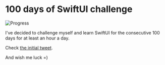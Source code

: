 # 100 days of SwiftUI challenge

![Progress](https://progress-bar.dev/2/?title=3h%2000m%20)


I've decided to challenge myself and learn SwiftUI for the consecutive 100 days for at least an hour a day.

Check [the initial tweet](https://twitter.com/ck3g/status/1188362654324318208).

And wish me luck =)

